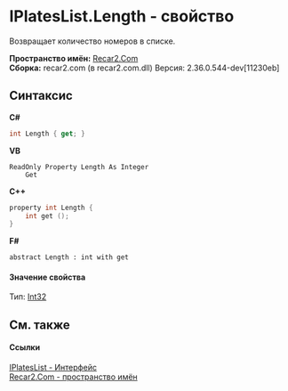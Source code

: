 # IPlatesList.Length - свойство
 

Возвращает количество номеров в списке.

**Пространство имён:**&nbsp;<a href="68726a4f-5108-9c67-8918-cc6a6e73f216">Recar2.Com</a><br />**Сборка:**&nbsp;recar2.com (в recar2.com.dll) Версия: 2.36.0.544-dev[11230eb]

## Синтаксис

**C#**<br />
``` C#
int Length { get; }
```

**VB**<br />
``` VB
ReadOnly Property Length As Integer
	Get
```

**C++**<br />
``` C++
property int Length {
	int get ();
}
```

**F#**<br />
``` F#
abstract Length : int with get

```


#### Значение свойства
Тип:&nbsp;<a href="http://msdn2.microsoft.com/ru-ru/library/td2s409d" target="_blank">Int32</a>

## См. также


#### Ссылки
<a href="6668be4e-1a4a-8add-41fc-84c2bba3586a">IPlatesList - Интерфейс</a><br /><a href="68726a4f-5108-9c67-8918-cc6a6e73f216">Recar2.Com - пространство имён</a><br />